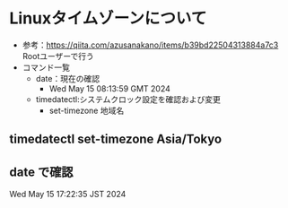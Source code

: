 # Linuxタイムゾーンについて
- 参考：https://qiita.com/azusanakano/items/b39bd22504313884a7c3
Rootユーザーで行う
- コマンド一覧
    - date：現在の確認
        - Wed May 15 08:13:59 GMT 2024
    - timedatectl:システムクロック設定を確認および変更
        - set-timezone 地域名

##  timedatectl set-timezone Asia/Tokyo
##  date で確認　
Wed May 15 17:22:35 JST 2024
